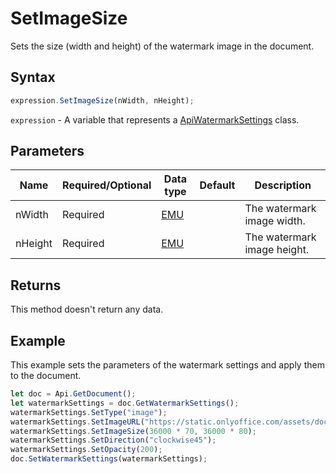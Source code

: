 # SetImageSize

Sets the size (width and height) of the watermark image in the document.

## Syntax

```javascript
expression.SetImageSize(nWidth, nHeight);
```

`expression` - A variable that represents a [ApiWatermarkSettings](../ApiWatermarkSettings.md) class.

## Parameters

| **Name** | **Required/Optional** | **Data type** | **Default** | **Description** |
| ------------- | ------------- | ------------- | ------------- | ------------- |
| nWidth | Required | [EMU](../../Enumeration/EMU.md) |  | The watermark image width. |
| nHeight | Required | [EMU](../../Enumeration/EMU.md) |  | The watermark image height. |

## Returns

This method doesn't return any data.

## Example

This example sets the parameters of the watermark settings and apply them to the document.

```javascript editor-docx
let doc = Api.GetDocument();
let watermarkSettings = doc.GetWatermarkSettings();
watermarkSettings.SetType("image");
watermarkSettings.SetImageURL("https://static.onlyoffice.com/assets/docs/samples/img/onlyoffice_logo.png");
watermarkSettings.SetImageSize(36000 * 70, 36000 * 80);
watermarkSettings.SetDirection("clockwise45");
watermarkSettings.SetOpacity(200);
doc.SetWatermarkSettings(watermarkSettings);
```
